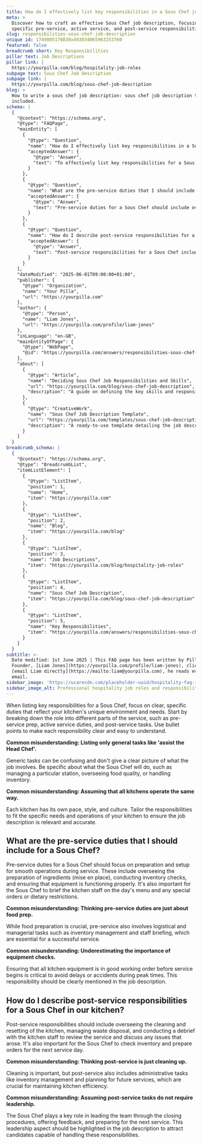 ```yaml
---
title: How do I effectively list key responsibilities in a Sous Chef job description?
meta: >
  Discover how to craft an effective Sous Chef job description, focusing on
  specific pre-service, active service, and post-service responsibilities.
slug: responsibilities-sous-chef-job-description
unique id: 1749805178830x493034065963253760
featured: false
breadcrumb short: Key Responsibilities
pillar text: Job Descriptions
pillar link: |
  https://yourpilla.com/blog/hospitality-job-roles
subpage text: Sous Chef Job Description
subpage link: |
  https://yourpilla.com/blog/sous-chef-job-description
blog: >
  How to write a sous chef job description: sous chef job description template
  included.
schema: |
  {
    "@context": "https://schema.org",
    "@type": "FAQPage",
    "mainEntity": [
      {
        "@type": "Question",
        "name": "How do I effectively list key responsibilities in a Sous Chef job description?",
        "acceptedAnswer": {
          "@type": "Answer",
          "text": "To effectively list key responsibilities for a Sous Chef, focus on specific duties that reflect your kitchen's unique needs. Break down the role into different service stages such as pre-service preparation, active service duties, and post-service tasks. Clearly detail each responsibility with bullet points, including managing specific stations, overseeing food quality, and handling inventory."
        }
      },
      {
        "@type": "Question",
        "name": "What are the pre-service duties that I should include for a Sous Chef?",
        "acceptedAnswer": {
          "@type": "Answer",
          "text": "Pre-service duties for a Sous Chef should include overseeing the preparation of ingredients (mise en place), conducting inventory checks, and ensuring that kitchen equipment is functioning properly. It's also important for the Sous Chef to brief the kitchen staff on the day's menu and any special orders or dietary restrictions."
        }
      },
      {
        "@type": "Question",
        "name": "How do I describe post-service responsibilities for a Sous Chef in our kitchen?",
        "acceptedAnswer": {
          "@type": "Answer",
          "text": "Post-service responsibilities for a Sous Chef include overseeing the cleaning and resetting of the kitchen, managing waste disposal, and conducting a debrief with the kitchen staff. This role also involves checking inventory and preparing orders for the next service day, highlighting the leadership needed to guide the team through these processes."
        }
      }
    ],
    "dateModified": "2025-06-01T09:00:00+01:00",
    "publisher": {
      "@type": "Organization",
      "name": "Your Pilla",
      "url": "https://yourpilla.com"
    },
    "author": {
      "@type": "Person",
      "name": "Liam Jones",
      "url": "https://yourpilla.com/profile/liam-jones"
    },
    "inLanguage": "en-GB",
    "mainEntityOfPage": {
      "@type": "WebPage",
      "@id": "https://yourpilla.com/answers/responsibilities-sous-chef-job-description"
    },
    "about": [
      {
        "@type": "Article",
        "name": "Deciding Sous Chef Job Responsibilities and Skills",
        "url": "https://yourpilla.com/blog/sous-chef-job-description",
        "description": "A guide on defining the key skills and responsibilities needed in a Sous Chef job description tailored to your kitchen's specific needs."
      },
      {
        "@type": "CreativeWork",
        "name": "Sous Chef Job Description Template",
        "url": "https://yourpilla.com/templates/sous-chef-job-description",
        "description": "A ready-to-use template detailing the job description for a Sous Chef, focusing on responsibilities and skills necessary for effective kitchen management."
      }
    ]
  }
breadcrumb_schema: |
  {
    "@context": "https://schema.org",
    "@type": "BreadcrumbList",
    "itemListElement": [
      {
        "@type": "ListItem",
        "position": 1,
        "name": "Home",
        "item": "https://yourpilla.com"
      },
      {
        "@type": "ListItem",
        "position": 2,
        "name": "Blog",
        "item": "https://yourpilla.com/blog"
      },
      {
        "@type": "ListItem",
        "position": 3,
        "name": "Job Descriptions",
        "item": "https://yourpilla.com/blog/hospitality-job-roles"
      },
      {
        "@type": "ListItem",
        "position": 4,
        "name": "Sous Chef Job Description",
        "item": "https://yourpilla.com/blog/sous-chef-job-description"
      },
      {
        "@type": "ListItem",
        "position": 5,
        "name": "Key Responsibilities",
        "item": "https://yourpilla.com/answers/responsibilities-sous-chef-job-description"
      }
    ]
  }
subtitle: >-
  Date modified: 1st June 2025 | This FAQ page has been written by Pilla
  Founder, [Liam Jones](https://yourpilla.com/profile/liam-jones), click to
  [email Liam directly](https://mailto:liam@yourpilla.com), he reads every
  email.
sidebar_image: 'https://ucarecdn.com/placeholder-uuid/hospitality-faq-image.jpg'
sidebar_image_alt: Professional hospitality job roles and responsibilities
---
```

When listing key responsibilities for a Sous Chef, focus on clear, specific duties that reflect your kitchen's unique environment and needs. Start by breaking down the role into different parts of the service, such as pre-service prep, active service duties, and post-service tasks. Use bullet points to make each responsibility clear and easy to understand.

**Common misunderstanding: Listing only general tasks like 'assist the Head Chef'.**

Generic tasks can be confusing and don't give a clear picture of what the job involves. Be specific about what the Sous Chef will do, such as managing a particular station, overseeing food quality, or handling inventory.

**Common misunderstanding: Assuming that all kitchens operate the same way.**

Each kitchen has its own pace, style, and culture. Tailor the responsibilities to fit the specific needs and operations of your kitchen to ensure the job description is relevant and accurate.

## What are the pre-service duties that I should include for a Sous Chef?

Pre-service duties for a Sous Chef should focus on preparation and setup for smooth operations during service. These include overseeing the preparation of ingredients (mise en place), conducting inventory checks, and ensuring that equipment is functioning properly. It's also important for the Sous Chef to brief the kitchen staff on the day's menu and any special orders or dietary restrictions.

**Common misunderstanding: Thinking pre-service duties are just about food prep.**

While food preparation is crucial, pre-service also involves logistical and managerial tasks such as inventory management and staff briefing, which are essential for a successful service.

**Common misunderstanding: Underestimating the importance of equipment checks.**

Ensuring that all kitchen equipment is in good working order before service begins is critical to avoid delays or accidents during peak times. This responsibility should be clearly mentioned in the job description.

## How do I describe post-service responsibilities for a Sous Chef in our kitchen?

Post-service responsibilities should include overseeing the cleaning and resetting of the kitchen, managing waste disposal, and conducting a debrief with the kitchen staff to review the service and discuss any issues that arose. It's also important for the Sous Chef to check inventory and prepare orders for the next service day.

**Common misunderstanding: Thinking post-service is just cleaning up.**

Cleaning is important, but post-service also includes administrative tasks like inventory management and planning for future services, which are crucial for maintaining kitchen efficiency.

**Common misunderstanding: Assuming post-service tasks do not require leadership.**

The Sous Chef plays a key role in leading the team through the closing procedures, offering feedback, and preparing for the next service. This leadership aspect should be highlighted in the job description to attract candidates capable of handling these responsibilities.
